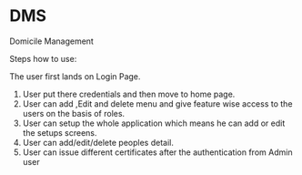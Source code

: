 # DMS
Domicile Management

Steps how to use:

The user first lands on Login Page.
1. User put there credentials and then move to home page.
2. User can add ,Edit and delete menu and give feature wise access to the users on the basis of roles.
3. User can setup the whole application which means he can add or edit the setups screens.
4. User can add/edit/delete peoples detail.
5. User can issue different certificates after the authentication from Admin user
